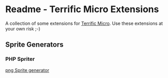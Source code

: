 # Readme - Terrific Micro Extensions

A collection of some extensions for [Terrific Micro](https://github.com/namics/terrific-micro).
Use these extensions at your own risk ;-)

## Sprite Generators

### PHP Spriter

[png Sprite generator](php-spriter/README.md)

